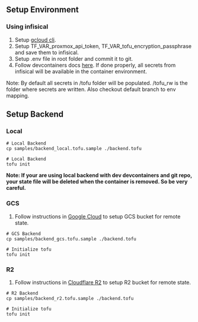 ## Setup Environment

### Using infisical

1. Setup [gcloud cli](/DEVCONTAINER.md).
1. Setup TF_VAR_proxmox_api_token, TF_VAR_tofu_encryption_passphrase and save them to infisical.
1. Setup .env file in root folder and commit it to git.
1. Follow devcontainers docs [here](/DEVCONTAINER.md). If done properly, all secrets from infisical will be available in the container environment.

Note: By default all secrets in /tofu folder will be populated. /tofu_rw is the folder where secrets are written. Also checkout default branch to env mapping.

## Setup Backend

### Local

```shell
# Local Backend
cp samples/backend_local.tofu.sample ./backend.tofu
```

```shell
# Local Backend
tofu init
```

**Note: If your are using local backend with dev devcontainers and git repo, your state file will be deleted when the container is removed. So be very careful.**

### GCS

1. Follow instructions in [Google Cloud](../state/gcs/README.md) to setup GCS bucket for remote state.

```shell
# GCS Backend
cp samples/backend_gcs.tofu.sample ./backend.tofu
```

```shell
# Initialize tofu
tofu init
```

### R2

1. Follow instructions in [Cloudflare R2](../remote_state/cf/README.md) to setup R2 bucket for remote state.

```shell
# R2 Backend
cp samples/backend_r2.tofu.sample ./backend.tofu
```

```shell
# Initialize tofu
tofu init
```
